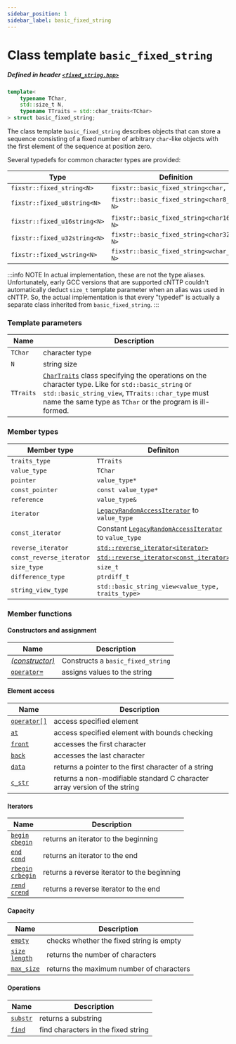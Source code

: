 ```yaml
---
sidebar_position: 1
sidebar_label: basic_fixed_string
---
```


# Class template `basic_fixed_string`

##### Defined in header [`<fixed_string.hpp>`](https://github.com/unterumarmung/fixed_string/blob/master/include/fixed_string.hpp)

```cpp
template<
    typename TChar, 
    std::size_t N, 
    typename TTraits = std::char_traits<TChar>
> struct basic_fixed_string;
```

The class template `basic_fixed_string` describes objects that can store a sequence consisting of a fixed number of arbitrary `char`-like objects with the first element of the sequence at position zero. 

Several typedefs for common character types are provided:

| Type                         | Definition                                |               |
| ---------------------------- | ----------------------------------------- | ------------- |
| `fixstr::fixed_string<N>`    | `fixstr::basic_fixed_string<char, N>`     |               |
| `fixstr::fixed_u8string<N>`  | `fixstr::basic_fixed_string<char8_t, N>`  | *since C++20* |
| `fixstr::fixed_u16string<N>` | `fixstr::basic_fixed_string<char16_t, N>` |               |
| `fixstr::fixed_u32string<N>` | `fixstr::basic_fixed_string<char32_t, N>` |               |
| `fixstr::fixed_wstring<N>`   | `fixstr::basic_fixed_string<wchar_t, N>`  |               |

:::info NOTE
In actual implementation, these are not the type aliases. Unfortunately, early GCC versions that are supported cNTTP couldn't automatically deduct `size_t` template parameter when an alias was used in cNTTP. So, the actual implementation is that every "typedef" is actually a separate class inherited from `basic_fixed_string`. 
:::

### Template parameters

| Name      | Description                                                                                                                                                                                                                                                                   |
| --------- | ----------------------------------------------------------------------------------------------------------------------------------------------------------------------------------------------------------------------------------------------------------------------------- |
| `TChar`   | character type                                                                                                                                                                                                                                                                |
| `N`       | string size                                                                                                                                                                                                                                                                   |
| `TTraits` | [`CharTraits`](https://en.cppreference.com/w/cpp/named_req/CharTraits) class specifying the operations on the character type. Like for `std::basic_string` or `std::basic_string_view`, `TTraits::char_type` must name the same type as `TChar` or the program is ill-formed. |

### Member types

| Member type              | Definiton                                                                                                                 |
| ------------------------ | ------------------------------------------------------------------------------------------------------------------------- |
| `traits_type`            | `TTraits`                                                                                                                 |
| `value_type`             | `TChar`                                                                                                                   |
| `pointer`                | `value_type*`                                                                                                             |
| `const_pointer`          | `const value_type*`                                                                                                       |
| `reference`              | `value_type&`                                                                                                             |
| `iterator`               | [`LegacyRandomAccessIterator`](https://en.cppreference.com/w/cpp/named_req/RandomAccessIterator) to `value_type`          |
| `const_iterator`         | Constant [`LegacyRandomAccessIterator`](https://en.cppreference.com/w/cpp/named_req/RandomAccessIterator) to `value_type` |
| `reverse_iterator`       | [`std::reverse_iterator<iterator>`](https://en.cppreference.com/w/cpp/iterator/reverse_iterator)                          |
| `const_reverse_iterator` | [`std::reverse_iterator<const_iterator>`](https://en.cppreference.com/w/cpp/iterator/reverse_iterator)                    |
| `size_type`              | `size_t`                                                                                                                  |
| `difference_type`        | `ptrdiff_t`                                                                                                               |
| `string_view_type`       | `std::basic_string_view<value_type, traits_type>`                                                                         |

### Member functions

#### Constructors and assignment

| Name                                               | Description                       |
| -------------------------------------------------- | --------------------------------- |
| [*(constructor)*](./member-functions/constructors) | Constructs a `basic_fixed_string` |
| [`operator=`](./member-functions/operator-assign)  | assigns values to the string      |

#### Element access

| Name                                           | Description                                          | 
| ---------------------------------------------- | -----------------------------------------------------|
| [`operator[]`](./member-functions/operator-at) | access specified element                             |
| [`at`](./member-functions/at)                  | access specified element with bounds checking        |
| [`front`](./member-functions/front)            | accesses the first character                         |
| [`back`](./member-functions/back)              | accesses the last character                          |
| [`data`](./member-functions/data)              | returns a pointer to the first character of a string |
| [`c_str`](./member-functions/c_str)            | returns a non-modifiable standard C character array version of the string |

#### Iterators

| Name                                                  | Description                                 |
| ----------------------------------------------------- | ------------------------------------------- |
| [`begin` <br/> `cbegin`](./member-functions/begin)    | returns an iterator to the beginning        |
| [`end` <br/> `cend`](./member-functions/end)          | returns an iterator to the end              |
| [`rbegin` <br/> `crbegin`](./member-functions/rbegin) | returns a reverse iterator to the beginning |
| [`rend` <br/> `crend`](./member-functions/rend)       | returns a reverse iterator to the end       |

#### Capacity

| Name                                             | Description                              |
| ------------------------------------------------ | ---------------------------------------- |
| [`empty`](./member-functions/empty)              | checks whether the fixed string is empty |
| [`size` <br/> `length`](./member-functions/size) | returns the number of characters         |
| [`max_size`](./member-functions/max_size)        | returns the maximum number of characters |


#### Operations

| Name                                  | Description                         |
| ------------------------------------- | ----------------------------------- |
| [`substr`](./member-functions/substr) | returns a substring                 |
| [`find`](./member-functions/find.mdx) | find characters in the fixed string |

